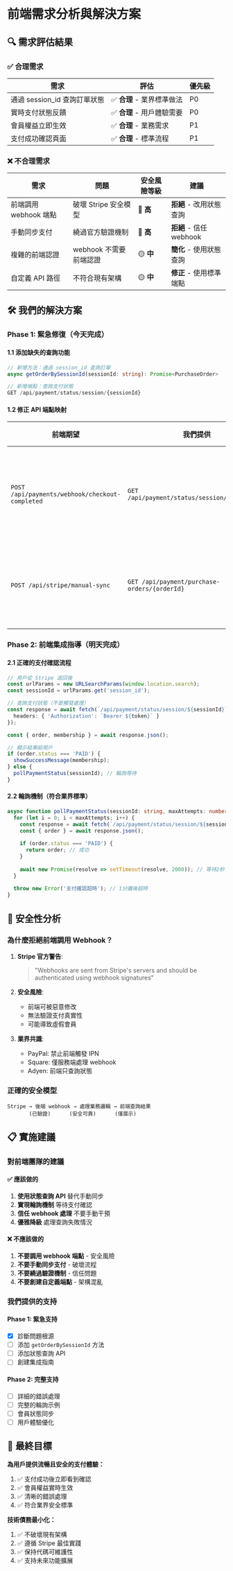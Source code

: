 # 前端需求分析與解決方案

## 🔍 **需求評估結果**

### ✅ **合理需求**
| 需求 | 評估 | 優先級 |
|------|------|--------|
| 通過 session_id 查詢訂單狀態 | ✅ **合理** - 業界標準做法 | P0 |
| 實時支付狀態反饋 | ✅ **合理** - 用戶體驗需要 | P0 |
| 會員權益立即生效 | ✅ **合理** - 業務需求 | P1 |
| 支付成功確認頁面 | ✅ **合理** - 標準流程 | P1 |

### ❌ **不合理需求**
| 需求 | 問題 | 安全風險等級 | 建議 |
|------|------|-------------|------|
| 前端調用 webhook 端點 | 破壞 Stripe 安全模型 | 🔴 **高** | **拒絕** - 改用狀態查詢 |
| 手動同步支付 | 繞過官方驗證機制 | 🔴 **高** | **拒絕** - 信任 webhook |
| 複雜的前端認證 | webhook 不需要前端認證 | 🟡 **中** | **簡化** - 使用狀態查詢 |
| 自定義 API 路徑 | 不符合現有架構 | 🟡 **中** | **修正** - 使用標準端點 |

## 🛠 **我們的解決方案**

### **Phase 1: 緊急修復（今天完成）**

#### 1.1 添加缺失的查詢功能
```typescript
// 新增方法：通過 session_id 查詢訂單
async getOrderBySessionId(sessionId: string): Promise<PurchaseOrder>

// 新增端點：查詢支付狀態
GET /api/payment/status/session/{sessionId}
```

#### 1.2 修正 API 端點映射
| 前端期望 | 我們提供 | 說明 |
|---------|---------|------|
| `POST /api/payments/webhook/checkout-completed` | `GET /api/payment/status/session/{sessionId}` | 改為安全的狀態查詢 |
| `POST /api/stripe/manual-sync` | `GET /api/payment/purchase-orders/{orderId}` | 使用標準訂單查詢 |

### **Phase 2: 前端集成指導（明天完成）**

#### 2.1 正確的支付確認流程
```typescript
// 用戶從 Stripe 返回後
const urlParams = new URLSearchParams(window.location.search);
const sessionId = urlParams.get('session_id');

// 查詢支付狀態（不是觸發處理）
const response = await fetch(`/api/payment/status/session/${sessionId}`, {
  headers: { 'Authorization': `Bearer ${token}` }
});

const { order, membership } = await response.json();

// 顯示結果給用戶
if (order.status === 'PAID') {
  showSuccessMessage(membership);
} else {
  pollPaymentStatus(sessionId); // 輪詢等待
}
```

#### 2.2 輪詢機制（符合業界標準）
```typescript
async function pollPaymentStatus(sessionId: string, maxAttempts: number = 30) {
  for (let i = 0; i < maxAttempts; i++) {
    const response = await fetch(`/api/payment/status/session/${sessionId}`);
    const { order } = await response.json();
    
    if (order.status === 'PAID') {
      return order; // 成功
    }
    
    await new Promise(resolve => setTimeout(resolve, 2000)); // 等待2秒
  }
  
  throw new Error('支付確認超時'); // 1分鐘後超時
}
```

## 🔐 **安全性分析**

### **為什麼拒絕前端調用 Webhook？**

1. **Stripe 官方警告**: 
   > "Webhooks are sent from Stripe's servers and should be authenticated using webhook signatures"

2. **安全風險**:
   - 前端可被惡意修改
   - 無法驗證支付真實性
   - 可能導致虛假會員

3. **業界共識**:
   - PayPal: 禁止前端觸發 IPN
   - Square: 僅服務端處理 webhook
   - Adyen: 前端只查詢狀態

### **正確的安全模型**
```
Stripe → 後端 webhook → 處理業務邏輯 → 前端查詢結果
       (已驗證)      (安全可靠)      (僅展示)
```

## 📋 **實施建議**

### **對前端團隊的建議**

#### ✅ **應該做的**
1. **使用狀態查詢 API** 替代手動同步
2. **實現輪詢機制** 等待支付確認
3. **信任 webhook 處理** 不要手動干預
4. **優雅降級** 處理查詢失敗情況

#### ❌ **不應該做的**
1. **不要調用 webhook 端點** - 安全風險
2. **不要手動同步支付** - 破壞流程
3. **不要繞過驗證機制** - 信任問題
4. **不要創建自定義端點** - 架構混亂

### **我們提供的支持**

#### **Phase 1: 緊急支持**
- [x] 診斷問題根源
- [ ] 添加 `getOrderBySessionId` 方法
- [ ] 添加狀態查詢 API
- [ ] 創建集成指南

#### **Phase 2: 完整支持**
- [ ] 詳細的錯誤處理
- [ ] 完整的輪詢示例
- [ ] 會員狀態同步
- [ ] 用戶體驗優化

## 🎯 **最終目標**

**為用戶提供流暢且安全的支付體驗：**
1. ✅ 支付成功後立即看到確認
2. ✅ 會員權益實時生效
3. ✅ 清晰的錯誤處理
4. ✅ 符合業界安全標準

**技術債務最小化：**
1. ✅ 不破壞現有架構
2. ✅ 遵循 Stripe 最佳實踐
3. ✅ 保持代碼可維護性
4. ✅ 支持未來功能擴展 